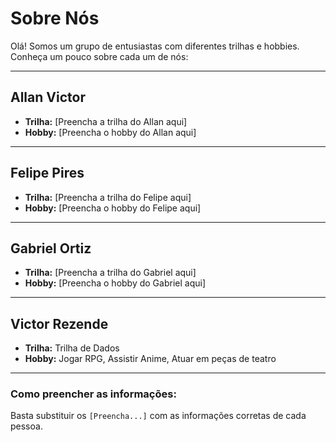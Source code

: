 # Sobre Nós

Olá! Somos um grupo de entusiastas com diferentes trilhas e hobbies. Conheça um pouco sobre cada um de nós:

---

## Allan Victor

* **Trilha:** [Preencha a trilha do Allan aqui]
* **Hobby:** [Preencha o hobby do Allan aqui]

---

## Felipe Pires

* **Trilha:** [Preencha a trilha do Felipe aqui]
* **Hobby:** [Preencha o hobby do Felipe aqui]

---

## Gabriel Ortiz

* **Trilha:** [Preencha a trilha do Gabriel aqui]
* **Hobby:** [Preencha o hobby do Gabriel aqui]

---

<h2>Victor Rezende</h2>

* **Trilha:** Trilha de Dados
* **Hobby:** Jogar RPG, Assistir Anime, Atuar em peças de teatro

---

### Como preencher as informações:

Basta substituir os `[Preencha...]` com as informações corretas de cada pessoa.

